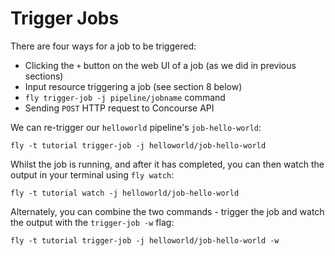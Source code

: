 # Trigger Jobs

There are four ways for a job to be triggered:

* Clicking the `+` button on the web UI of a job (as we did in previous sections)
* Input resource triggering a job (see section 8 below)
* `fly trigger-job -j pipeline/jobname` command
* Sending `POST` HTTP request to Concourse API


We can re-trigger our `helloworld` pipeline's `job-hello-world`:

```
fly -t tutorial trigger-job -j helloworld/job-hello-world
```

Whilst the job is running, and after it has completed, you can then watch the output in your terminal using `fly watch`:

```
fly -t tutorial watch -j helloworld/job-hello-world
```

Alternately, you can combine the two commands - trigger the job and watch the output with the `trigger-job -w` flag:

```
fly -t tutorial trigger-job -j helloworld/job-hello-world -w
```
